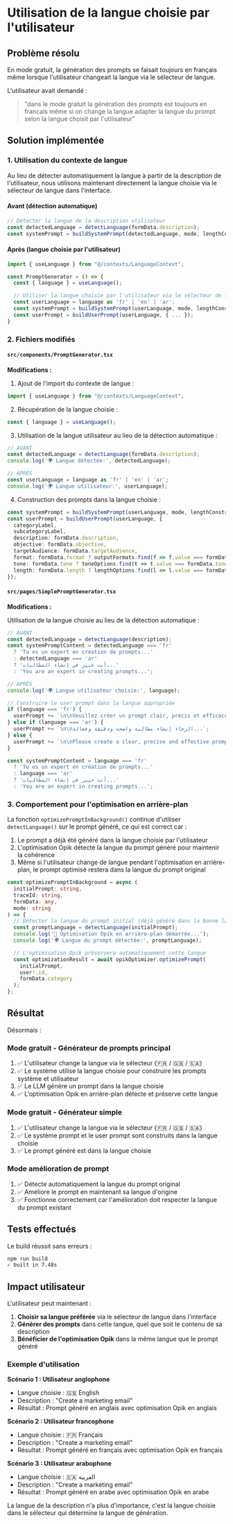# Utilisation de la langue choisie par l'utilisateur

## Problème résolu

En mode gratuit, la génération des prompts se faisait toujours en français même lorsque l'utilisateur changeait la langue via le sélecteur de langue.

L'utilisateur avait demandé :
> "dans le mode gratuit la génération des prompts est toujours en francais même si on change la langue adapter la langue du prompt selon la langue choisit par l'utilisateur"

## Solution implémentée

### 1. Utilisation du contexte de langue

Au lieu de détecter automatiquement la langue à partir de la description de l'utilisateur, nous utilisons maintenant directement la langue choisie via le sélecteur de langue dans l'interface.

#### Avant (détection automatique)
```typescript
// Détecter la langue de la description utilisateur
const detectedLanguage = detectLanguage(formData.description);
const systemPrompt = buildSystemPrompt(detectedLanguage, mode, lengthConstraints);
```

#### Après (langue choisie par l'utilisateur)
```typescript
import { useLanguage } from "@/contexts/LanguageContext";

const PromptGenerator = () => {
  const { language } = useLanguage();

  // Utiliser la langue choisie par l'utilisateur via le sélecteur de langue
  const userLanguage = language as 'fr' | 'en' | 'ar';
  const systemPrompt = buildSystemPrompt(userLanguage, mode, lengthConstraints);
  const userPrompt = buildUserPrompt(userLanguage, { ... });
}
```

### 2. Fichiers modifiés

#### `src/components/PromptGenerator.tsx`

**Modifications :**

1. Ajout de l'import du contexte de langue :
```typescript
import { useLanguage } from "@/contexts/LanguageContext";
```

2. Récupération de la langue choisie :
```typescript
const { language } = useLanguage();
```

3. Utilisation de la langue utilisateur au lieu de la détection automatique :
```typescript
// AVANT
const detectedLanguage = detectLanguage(formData.description);
console.log('🌍 Langue détectée:', detectedLanguage);

// APRÈS
const userLanguage = language as 'fr' | 'en' | 'ar';
console.log('🌍 Langue utilisateur:', userLanguage);
```

4. Construction des prompts dans la langue choisie :
```typescript
const systemPrompt = buildSystemPrompt(userLanguage, mode, lengthConstraints);
const userPrompt = buildUserPrompt(userLanguage, {
  categoryLabel,
  subcategoryLabel,
  description: formData.description,
  objective: formData.objective,
  targetAudience: formData.targetAudience,
  format: formData.format ? outputFormats.find(f => f.value === formData.format)?.label : undefined,
  tone: formData.tone ? toneOptions.find(t => t.value === formData.tone)?.label : undefined,
  length: formData.length ? lengthOptions.find(l => l.value === formData.length)?.label : undefined
});
```

#### `src/pages/SimplePromptGenerator.tsx`

**Modifications :**

Utilisation de la langue choisie au lieu de la détection automatique :

```typescript
// AVANT
const detectedLanguage = detectLanguage(description);
const systemPromptContent = detectedLanguage === 'fr'
  ? 'Tu es un expert en création de prompts...'
  : detectedLanguage === 'ar'
  ? 'أنت خبير في إنشاء المطالبات...'
  : 'You are an expert in creating prompts...';

// APRÈS
console.log('🌍 Langue utilisateur choisie:', language);

// Construire le user prompt dans la langue appropriée
if (language === 'fr') {
  userPrompt += `\n\nVeuillez créer un prompt clair, précis et efficace...`;
} else if (language === 'ar') {
  userPrompt += `\n\nالرجاء إنشاء مطالبة واضحة ودقيقة وفعالة...`;
} else {
  userPrompt += `\n\nPlease create a clear, precise and effective prompt...`;
}

const systemPromptContent = language === 'fr'
  ? 'Tu es un expert en création de prompts...'
  : language === 'ar'
  ? 'أنت خبير في إنشاء المطالبات...'
  : 'You are an expert in creating prompts...';
```

### 3. Comportement pour l'optimisation en arrière-plan

La fonction `optimizePromptInBackground()` continue d'utiliser `detectLanguage()` sur le prompt généré, ce qui est correct car :

1. Le prompt a déjà été généré dans la langue choisie par l'utilisateur
2. L'optimisation Opik détecte la langue du prompt généré pour maintenir la cohérence
3. Même si l'utilisateur change de langue pendant l'optimisation en arrière-plan, le prompt optimisé restera dans la langue du prompt original

```typescript
const optimizePromptInBackground = async (
  initialPrompt: string,
  traceId: string,
  formData: any,
  mode: string
) => {
  // Détecter la langue du prompt initial (déjà généré dans la bonne langue)
  const promptLanguage = detectLanguage(initialPrompt);
  console.log('🔄 Optimisation Opik en arrière-plan démarrée...');
  console.log('🌍 Langue du prompt détectée:', promptLanguage);

  // L'optimisation Opik préservera automatiquement cette langue
  const optimizationResult = await opikOptimizer.optimizePrompt(
    initialPrompt,
    user!.id,
    formData.category
  );
};
```

## Résultat

Désormais :

### Mode gratuit - Générateur de prompts principal
1. ✅ L'utilisateur change la langue via le sélecteur (🇫🇷 / 🇬🇧 / 🇸🇦)
2. ✅ Le système utilise la langue choisie pour construire les prompts système et utilisateur
3. ✅ Le LLM génère un prompt dans la langue choisie
4. ✅ L'optimisation Opik en arrière-plan détecte et préserve cette langue

### Mode gratuit - Générateur simple
1. ✅ L'utilisateur change la langue via le sélecteur (🇫🇷 / 🇬🇧 / 🇸🇦)
2. ✅ Le système prompt et le user prompt sont construits dans la langue choisie
3. ✅ Le prompt généré est dans la langue choisie

### Mode amélioration de prompt
1. ✅ Détecte automatiquement la langue du prompt original
2. ✅ Améliore le prompt en maintenant sa langue d'origine
3. ✅ Fonctionne correctement car l'amélioration doit respecter la langue du prompt existant

## Tests effectués

Le build réussit sans erreurs :
```bash
npm run build
✓ built in 7.48s
```

## Impact utilisateur

L'utilisateur peut maintenant :

1. **Choisir sa langue préférée** via le sélecteur de langue dans l'interface
2. **Générer des prompts** dans cette langue, quel que soit le contenu de sa description
3. **Bénéficier de l'optimisation Opik** dans la même langue que le prompt généré

### Exemple d'utilisation

**Scénario 1 : Utilisateur anglophone**
- Langue choisie : 🇬🇧 English
- Description : "Create a marketing email"
- Résultat : Prompt généré en anglais avec optimisation Opik en anglais

**Scénario 2 : Utilisateur francophone**
- Langue choisie : 🇫🇷 Français
- Description : "Create a marketing email"
- Résultat : Prompt généré en français avec optimisation Opik en français

**Scénario 3 : Utilisateur arabophone**
- Langue choisie : 🇸🇦 العربية
- Description : "Create a marketing email"
- Résultat : Prompt généré en arabe avec optimisation Opik en arabe

La langue de la description n'a plus d'importance, c'est la langue choisie dans le sélecteur qui détermine la langue de génération.
